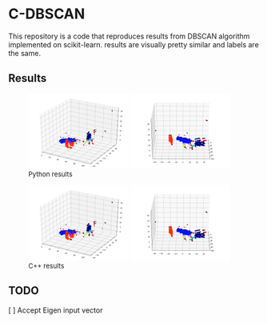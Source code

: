 # C-DBSCAN
This repository is a code that reproduces results from DBSCAN algorithm implemented on scikit-learn. results are visually pretty similar and labels are the same.

## Results
<figure>
    <img width="200" src='/results/python_000.png' />
    <img width="200" src='/results/python_001.png' />
    <font size="2">
    <figcaption> Python results
    </figcaption>
    </font>
</figure>

<figure>
    <img width="200" src='/results/C_100.png' />
    <img width="200" src='/results/C_101.png' />
    <font size="2">
    <figcaption> C++ results
    </figcaption>
    </font>
</figure>



## TODO
[ ] Accept Eigen input vector
